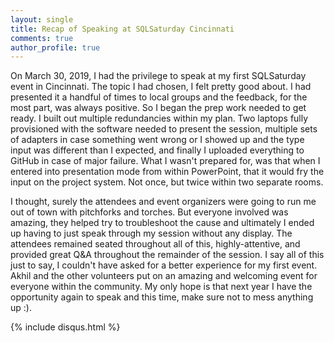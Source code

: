 ```yaml
---
layout: single
title: Recap of Speaking at SQLSaturday Cincinnati
comments: true
author_profile: true
---
```


On March 30, 2019, I had the privilege to speak at my first SQLSaturday event in Cincinnati.  The topic I had chosen, I felt pretty good about.  I had presented it a handful of times to local groups and the feedback, for the most part, was always positive.  So I began the prep work needed to get ready.  I built out multiple redundancies within my plan.  Two laptops fully provisioned with the software needed to present the session,  multiple sets of adapters in case something went wrong or I showed up and the type input was different than I expected, and finally I uploaded everything to GitHub in case of major failure.  What I wasn't prepared for, was that when I entered into presentation mode from within PowerPoint, that it would fry the input on the project system.  Not once, but twice within two separate rooms.  

I thought, surely the attendees and event organizers were going to run me out of town with pitchforks and torches.  But everyone involved was amazing, they helped try to troubleshoot the cause and ultimately I ended up having to just speak through my session without any display.  The attendees remained seated throughout all of this, highly-attentive, and provided great Q&A throughout the remainder of the session.  I say all of this just to say, I couldn't have asked for a better experience for my first event.  Akhil and the other volunteers put on an amazing and welcoming event for everyone within the community.  My only hope is that next year I have the opportunity again to speak and this time, make sure not to mess anything up :).

{% include disqus.html %}